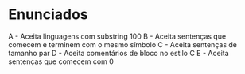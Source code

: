 # Enunciados

A - Aceita linguagens com substring 100
B - Aceita sentenças que comecem e terminem com o mesmo símbolo
C - Aceita sentenças de tamanho par
D - Aceita comentários de bloco no estilo C
E - Aceita sentenças que comecem com 0
